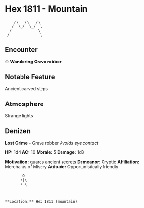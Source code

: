 # Hex 1811 - Mountain
```
    /\   /\   /\
   /  \_/  \_/  \
  /            \
 /              \
```

## Encounter

☉ **Wandering Grave robber**

## Notable Feature

Ancient carved steps

## Atmosphere

Strange lights

## Denizen

**Lost Grime** - Grave robber
*Avoids eye contact*

**HP:** 1d4 **AC:** 10 **Morale:** 5
**Damage:** 1d3

**Motivation:** guards ancient secrets
**Demeanor:** Cryptic
**Affiliation:** Merchants of Misery
**Attitude:** Opportunistically friendly

```
        O
       /|\
       / \
        ```


**Location:** Hex 1811 (mountain)
